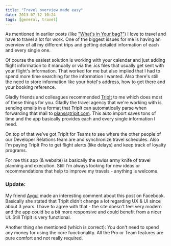 ```yaml
---
title: "Travel overview made easy"
date: 2013-07-12 10:24
tags: [general, travel]
---
```

As mentioned in earlier posts (like ["What's in Your bag?"](/blog/2013/05/08/whats-in-your-bag/)) I love to travel and have to travel a lot for work. One of the biggest issues for me is having an overview of all my different trips and getting detailed information of each and every single one.

<!-- more -->

Of course the easiest solution is working with your calendar and just adding flight information to it manually or via the .ics files that usually get sent with your flight's information. That worked for me but also implied that I had to spend more time searching for the information I wanted. Also there's still the need to store information like your hotel's address, how to get there and your booking reference.

Gladly friends and colleagues recommended [TripIt](https://www.tripit.com/) to me which does most of these things for you. Gladly the travel agency that we're working with is sending emails in a format that TripIt can automatically parse when forwarding that mail to plans@tripit.com. This auto import saves tons of time and the app basically provides each and every single information I need.

On top of that we've got TripIt for Teams to see where the other people of our Developer Relations team are and synchronize travel schedules. Also I'm paying TripIt Pro to get flight alerts (like delays) and keep track of loyalty programs.

For me this app (& website) is basically the swiss army knife of travel planning and execution. Still I'm always looking for new ideas or recommendations that help to improve my travels - anything is welcome.

### Update:

My friend [Aygul](http://www.aygul.de/) made an interesting comment about this post on Facebook. Basically she stated that TripIt didn't change a lot regarding UX & UI since about 3 years. I have to agree with that - the site doesn't feel very modern and the app could be a bit more responsive and could benefit from a nicer UI. Still TripIt is very functional.

Another thing she mentioned (which is correct): You don't need to spend any money for using the core functionality. All the Pro or Team features are pure comfort and not really required.
